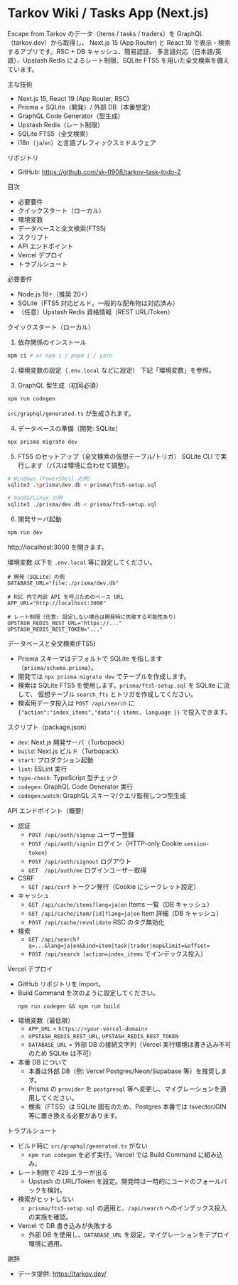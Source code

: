 Tarkov Wiki / Tasks App (Next.js)
=================================

Escape from Tarkov のデータ（items / tasks / traders）を GraphQL（tarkov.dev）から取得し、
Next.js 15 (App Router) と React 19 で表示・検索するアプリです。RSC + DB キャッシュ、簡易認証、
多言語対応（日本語/英語）、Upstash Redis によるレート制限、SQLite FTS5 を用いた全文検索を備えています。

主な技術
- Next.js 15, React 19 (App Router, RSC)
- Prisma + SQLite（開発）/ 外部 DB（本番想定）
- GraphQL Code Generator（型生成）
- Upstash Redis（レート制限）
- SQLite FTS5（全文検索）
- i18n（`ja`/`en`）と言語プレフィックスミドルウェア

リポジトリ
- GitHub: https://github.com/sk-0908/tarkov-task-todo-2

目次
- 必要要件
- クイックスタート（ローカル）
- 環境変数
- データベースと全文検索(FTS5)
- スクリプト
- API エンドポイント
- Vercel デプロイ
- トラブルシュート

必要要件
- Node.js 18+（推奨 20+）
- SQLite（FTS5 対応ビルド。一般的な配布物は対応済み）
- （任意）Upstash Redis 資格情報（REST URL/Token）

クイックスタート（ローカル）
1) 依存関係のインストール
```bash
npm ci # or npm i / pnpm i / yarn
```

2) 環境変数の設定（`.env.local` などに設定）
下記「環境変数」を参照。

3) GraphQL 型生成（初回必須）
```bash
npm run codegen
```
`src/graphql/generated.ts` が生成されます。

4) データベースの準備（開発: SQLite）
```bash
npx prisma migrate dev
```

5) FTS5 のセットアップ（全文検索の仮想テーブル/トリガ）
SQLite CLI で実行します（パスは環境に合わせて調整）。
```bash
# Windows (PowerShell の例)
sqlite3 .\prisma\dev.db < prisma\fts5-setup.sql

# macOS/Linux の例
sqlite3 ./prisma/dev.db < prisma/fts5-setup.sql
```

6) 開発サーバ起動
```bash
npm run dev
```
http://localhost:3000 を開きます。

環境変数
以下を `.env.local` 等に設定してください。
```
# 開発（SQLite）の例
DATABASE_URL="file:./prisma/dev.db"

# RSC 内で内部 API を呼ぶためのベース URL
APP_URL="http://localhost:3000"

# レート制限（任意: 設定しない場合は開発時に失敗する可能性あり）
UPSTASH_REDIS_REST_URL="https://..."
UPSTASH_REDIS_REST_TOKEN="..."
```

データベースと全文検索(FTS5)
- Prisma スキーマはデフォルトで SQLite を指します（`prisma/schema.prisma`）。
- 開発では `npx prisma migrate dev` でテーブルを作成します。
- 検索は SQLite FTS5 を使用します。`prisma/fts5-setup.sql` を SQLite に流して、
  仮想テーブル `search_fts` とトリガを作成してください。
- 検索用データ投入は `POST /api/search` に `{"action":"index_items","data":{ items, language }}` で投入できます。

スクリプト（package.json）
- `dev`: Next.js 開発サーバ（Turbopack）
- `build`: Next.js ビルド（Turbopack）
- `start`: プロダクション起動
- `lint`: ESLint 実行
- `type-check`: TypeScript 型チェック
- `codegen`: GraphQL Code Generator 実行
- `codegen:watch`: GraphQL スキーマ/クエリ監視しつつ型生成

API エンドポイント（概要）
- 認証
  - `POST /api/auth/signup` ユーザー登録
  - `POST /api/auth/signin` ログイン（HTTP-only Cookie `session-token`）
  - `POST /api/auth/signout` ログアウト
  - `GET  /api/auth/me` ログインユーザー取得
- CSRF
  - `GET /api/csrf` トークン発行（Cookie にシークレット設定）
- キャッシュ
  - `GET /api/cache/items?lang=ja|en` Items 一覧（DB キャッシュ）
  - `GET /api/cache/item/[id]?lang=ja|en` Item 詳細（DB キャッシュ）
  - `POST /api/cache/revalidate` RSC のタグ無効化
- 検索
  - `GET /api/search?q=...&lang=ja|en&kind=item|task|trader|map&limit=&offset=`
  - `POST /api/search`（`action=index_items` でインデックス投入）

Vercel デプロイ
- GitHub リポジトリを Import。
- Build Command を次のように設定してください。
  ```
  npm run codegen && npm run build
  ```
- 環境変数（最低限）
  - `APP_URL` = `https://<your-vercel-domain>`
  - `UPSTASH_REDIS_REST_URL`, `UPSTASH_REDIS_REST_TOKEN`
  - `DATABASE_URL` = 外部 DB の接続文字列（Vercel 実行環境は書き込み不可のため SQLite は不可）
- 本番 DB について
  - 本番は外部 DB（例: Vercel Postgres/Neon/Supabase 等）を推奨します。
  - Prisma の `provider` を `postgresql` 等へ変更し、マイグレーションを適用してください。
  - 検索（FTS5）は SQLite 固有のため、Postgres 本番では tsvector/GIN 等に置き換える必要があります。

トラブルシュート
- ビルド時に `src/graphql/generated.ts` がない
  - `npm run codegen` を必ず実行。Vercel では Build Command に組み込み。
- レート制限で 429 エラーが出る
  - Upstash の URL/Token を設定。開発時は一時的にコードのフォールバックを検討。
- 検索がヒットしない
  - `prisma/fts5-setup.sql` の適用と、`/api/search` へのインデックス投入の実施を確認。
- Vercel で DB 書き込みが失敗する
  - 外部 DB を使用し、`DATABASE_URL` を設定。マイグレーションをデプロイ環境に適用。

謝辞
- データ提供: https://tarkov.dev/
